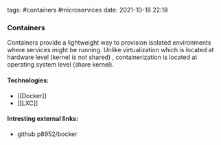 tags: #containers #microservices 
date: 2021-10-18 22:18

### Containers
Containers provide a lightweight way to provision isolated environments where services might be running. Unlike virtualization which is located at hardware level (kernel is not shared) , containerization is located at operating system level (share kernel). 

#### Technologies:
- [[Docker]]
- [[LXC]]

#### Intresting external links:
- github p8952/bocker